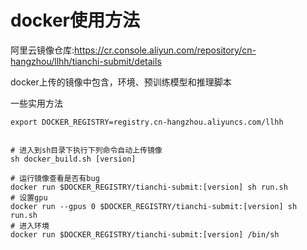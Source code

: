 # docker使用方法

阿里云镜像仓库:https://cr.console.aliyun.com/repository/cn-hangzhou/llhh/tianchi-submit/details

docker上传的镜像中包含，环境、预训练模型和推理脚本



一些实用方法

```
export DOCKER_REGISTRY=registry.cn-hangzhou.aliyuncs.com/llhh


# 进入到sh目录下执行下列命令自动上传镜像
sh docker_build.sh [version]

# 运行镜像查看是否有bug 
docker run $DOCKER_REGISTRY/tianchi-submit:[version] sh run.sh
# 设置gpu
docker run --gpus 0 $DOCKER_REGISTRY/tianchi-submit:[version] sh run.sh
# 进入环境
docker run $DOCKER_REGISTRY/tianchi-submit:[version] /bin/sh
```

